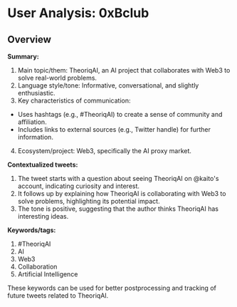 # User Analysis: 0xBclub

## Overview

**Summary:**

1. Main topic/them: TheoriqAI, an AI project that collaborates with Web3 to solve real-world problems.
2. Language style/tone: Informative, conversational, and slightly enthusiastic.
3. Key characteristics of communication:
 - Uses hashtags (e.g., #TheoriqAI) to create a sense of community and affiliation.
 - Includes links to external sources (e.g., Twitter handle) for further information.
4. Ecosystem/project: Web3, specifically the AI proxy market.

**Contextualized tweets:**

1. The tweet starts with a question about seeing TheoriqAI on @kaito's account, indicating curiosity and interest.
2. It follows up by explaining how TheoriqAI is collaborating with Web3 to solve problems, highlighting its potential impact.
3. The tone is positive, suggesting that the author thinks TheoriqAI has interesting ideas.

**Keywords/tags:**

1. #TheoriqAI
2. AI
3. Web3
4. Collaboration
5. Artificial Intelligence

These keywords can be used for better postprocessing and tracking of future tweets related to TheoriqAI.